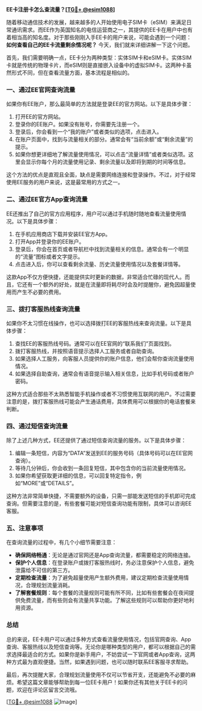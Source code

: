 **EE卡注册卡怎么查流量？[[TG💪+ @esim1088](https://t.me/s/esim1088)]**

随着移动通信技术的发展，越来越多的人开始使用电子SIM卡（eSIM）来满足日常通讯需求。而EE作为英国知名的电信运营商之一，其提供的EE卡在用户中也有着相当高的知名度。对于那些刚刚入手EE卡的用户来说，可能会遇到一个问题：**如何查看自己的EE卡流量剩余情况呢？** 今天，我们就来详细讲解一下这个问题。

首先，我们需要明确一点，EE卡分为两种类型：实体SIM卡和eSIM卡。实体SIM卡就是传统的物理卡片，而eSIM则是直接嵌入设备中的虚拟SIM卡。这两种卡虽然形式不同，但在查看流量方面，基本流程是相似的。

### **一、通过EE官网查询流量**

如果你有EE账户，那么最简单的方法就是登录EE的官方网站。以下是具体步骤：

1. 打开EE的官方网站。
2. 登录你的EE账户。如果没有账号，你需要先注册一个。
3. 登录后，你会看到一个“我的账户”或者类似的选项，点击进入。
4. 在账户页面中，找到与流量相关的部分。通常会有“当前余额”或“剩余流量”的提示。
5. 如果你想更详细地了解流量使用情况，可以点击“流量详情”或者类似选项。这里会显示你每个月的流量使用记录、剩余流量以及即将到期的时间等信息。

这个方法的优点是直观且全面，缺点是需要网络连接和登录操作。不过，对于经常使用EE服务的用户来说，这是最常用的方式之一。

### **二、通过EE官方App查询流量**

EE还推出了自己的官方应用程序，用户可以通过手机随时随地查看流量使用情况。以下是具体步骤：

1. 在手机应用商店下载并安装EE官方App。
2. 打开App并登录你的EE账户。
3. 登录后，你会在首页或者导航栏中找到流量相关的信息。通常会有一个明显的“流量”图标或者文字提示。
4. 点击进入后，你可以查看剩余流量、历史流量使用情况以及套餐详情等。

这款App不仅方便快捷，还能提供实时更新的数据，非常适合忙碌的现代人。而且，它还有一个额外的好处，就是在流量即将耗尽时会及时提醒你，避免因超量使用而产生不必要的费用。

### **三、拨打客服热线查询流量**

如果你不太习惯在线操作，也可以选择拨打EE的客服热线来查询流量。以下是具体步骤：

1. 查找EE的客服热线号码。通常可以在EE官网的“联系我们”页面找到。
2. 拨打客服热线，并按照语音提示选择人工服务或者自助查询。
3. 如果选择人工服务，向客服人员提供你的账户信息，他们会帮你查询流量使用情况。
4. 如果选择自助查询，通常会有语音提示输入相关信息，比如手机号码或者账户密码。

这种方式适合那些不太熟悉智能手机操作或者不习惯使用互联网的用户。不过需要注意的是，拨打客服热线可能会产生通话费用，具体费用可以根据你的电话套餐来判断。

### **四、通过短信查询流量**

除了上述几种方式，EE还提供了通过短信查询流量的服务。以下是具体步骤：

1. 编辑一条短信，内容为“DATA”发送到EE的服务号码（具体号码可以在EE官网查询）。
2. 等待几分钟后，你会收到一条回复短信，其中包含你的当前流量使用情况。
3. 如果你希望获取更详细的信息，可以回复特定指令，例如“MORE”或“DETAILS”。

这种方法非常简单快捷，不需要额外的设备，只需一部能发送短信的手机即可完成查询。但需要注意的是，有些套餐可能对短信查询功能有限制，具体可以咨询EE客服。

### **五、注意事项**

在查询流量的过程中，有几个小细节需要注意：

- **确保网络畅通**：无论是通过官网还是App查询流量，都需要稳定的网络连接。
- **保护个人信息**：在登录账户或拨打客服热线时，务必注意保护个人信息，避免泄露给不可信的第三方。
- **定期检查流量**：为了避免超量使用产生额外费用，建议定期检查流量使用情况，合理规划流量消耗。
- **了解套餐规则**：每个套餐的流量规则可能有所不同，比如有些套餐会在夜间提供免费流量，而有些则会有流量共享功能。了解这些规则可以帮助你更好地利用资源。

### **总结**

总的来说，EE卡用户可以通过多种方式查看流量使用情况，包括官网查询、App查询、客服热线以及短信查询等。无论你是哪种类型的用户，都可以根据自己的需求选择最适合的方式。如果你是新手用户，不妨尝试一下官网或者App查询，这两种方式最为直观便捷。当然，如果遇到问题，也可以随时联系EE客服寻求帮助。

最后，再次提醒大家，合理规划流量使用不仅可以节省开支，还能避免不必要的麻烦。希望这篇文章能够帮助到每一位EE卡用户！如果你还有其他关于EE卡的问题，欢迎在评论区留言交流哦。

[[TG💪+ @esim1088](https://t.me/s/esim1088) ![Image](https://i.postimg.cc/4NQfJmqS/Snipaste-2025-05-13-00-14-12.png)]